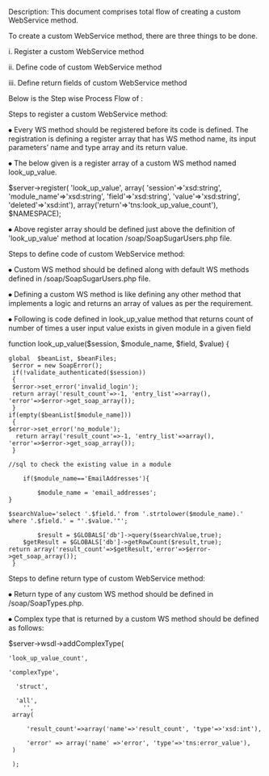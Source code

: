 Description: This document comprises total flow of creating a custom WebService method.


To create a custom WebService method, there are three things to be done.

i.	Register a custom WebService method

ii.	Define code of custom WebService method

iii.	Define return fields of custom WebService method

Below is the Step wise Process Flow of :

Steps to register a custom WebService method:

⦁	Every WS method should be registered before its code is defined. 
The registration is defining a register array that has WS method name, its input parameters’ name and type array and its return value.

⦁	The below given is a register array of a custom WS method named look_up_value.

 $server->register(
     	'look_up_value',
   	  array(
'session'=>'xsd:string', 'module_name'=>'xsd:string', 'field'=>'xsd:string', 'value'=>'xsd:string',  'deleted'=>'xsd:int'),
     	array('return'=>'tns:look_up_value_count'),
	$NAMESPACE);
  

⦁	Above register array should be defined just above the definition of 'look_up_value' method at location <root>/soap/SoapSugarUsers.php file.
 

Steps to define code of custom WebService method:

⦁	Custom WS method should be defined along with default WS methods defined in <root>/soap/SoapSugarUsers.php file.

⦁	Defining a custom WS method is like defining any other method that implements a logic and returns an array of values as per the requirement.

⦁	Following is code defined in look_up_value method that returns count of number of times a user input value exists in given module in a given field

function look_up_value($session, $module_name, $field, $value)
  {

	global  $beanList, $beanFiles;
   	 $error = new SoapError();
   	 if(!validate_authenticated($session))
     { 
     $error->set_error('invalid_login');
     return array('result_count'=>-1, 'entry_list'=>array(), 'error'=>$error->get_soap_array());
     }
    if(empty($beanList[$module_name]))
     {
    $error->set_error('no_module');
      return array('result_count'=>-1, 'entry_list'=>array(), 'error'=>$error->get_soap_array());
     }
    
  	//sql to check the existing value in a module
    
      	if($module_name=='EmailAddresses'){
        
     		$module_name = 'email_addresses';
    }
       
   	$searchValue='select '.$field.' from '.strtolower($module_name).' where '.$field.' = "'.$value.'"';
      
        	$result = $GLOBALS['db']->query($searchValue,true);
      	$getResult = $GLOBALS['db']->getRowCount($result,true);
    return array('result_count'=>$getResult,'error'=>$error->get_soap_array());
     }

Steps to define return type of custom WebService method:

⦁	Return type of any custom WS method should be defined in <root>/soap/SoapTypes.php.

⦁	Complex type that is returned by a custom WS method should be defined as follows:

$server->wsdl->addComplexType(

	'look_up_value_count',
  
    'complexType',
    
  	  'struct',
      
  	  'all',
        '',
   	 array(
     
   		 'result_count'=>array('name'=>'result_count', 'type'=>'xsd:int'),
       
   		 'error' => array('name' =>'error', 'type'=>'tns:error_value'),
   	 )
     
     );
